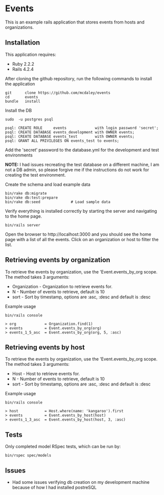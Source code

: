 Events
================

This is an example rails application that stores events from hosts and organizations.

Installation
-----------
This application requires:

- Ruby 2.2.2
- Rails 4.2.4

After cloning the github repository, run the following commands to install the application

```
git      clone https://github.com/mcdaley/events
cd       events
bundle   install
```

Install the DB

```
sudo  -u postgres psql

psql: CREATE ROLE     events             with login password 'secret';
psql: CREATE DATABASE events_development with OWNER events;
psql: CREATE DATABASE events_test        with OWNER events;
psql: GRANT ALL PRIVILEGES ON events_test to events;

```

Add the 'secret' password to the database.yml for the development and test environments

**NOTE:** I had issues recreating the test database on a different machine, I am not a
DB admin, so please forgive me if the instructions do not work for creating the test
environment.

Create the schema and load example data

```
bin/rake db:migrate
bin/rake db:test:prepare
bin/rake db:seed              # Load sample data
```

Verify everything is installed correctly by starting the server and navigating 
to the home page.

```
bin/rails server
```

Open the browser to http://localhost:3000 and you should see the home page with a
list of all the events. Click on an organization or host to filter the list.

Retrieving events by organization
-------------

To retrieve the events by organization, use the 'Event.events_by_org scope. The method
takes 3 arguments:

* Organization - Organization to retrieve events for.
* N            - Number of events to retrieve, default is 10
* sort         - Sort by timestamp, options are :asc, :desc and default is :desc

Example usage

```
bin/rails console

> org             = Organization.find(1)
> events          = Event.events_by_org(org)
> events_1_5_asc  = Event.events_by_org(org, 5, :asc)
```

Retrieving events by host
---------------

To retrieve the events by organization, use the 'Event.events_by_org scope. The method
takes 3 arguments:

* Host  - Host to retrieve events for.
* N     - Number of events to retrieve, default is 10
* sort  - Sort by timestamp, options are :asc, :desc and default is :desc

Example usage

```
bin/rails console

> host            = Host.where(name: 'kangaroo').first
> events          = Event.events_by_host(host)
> events_1_3_asc  = Event.events_by_host(host, 3, :asc)
```

Tests
-------------------------
Only completed model RSpec tests, which can be run by:

```
bin/rspec spec/models
```

Issues
-------------
* Had some issues verifying db creation on my development machine  because of how
I had installed postreSQL

